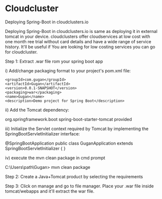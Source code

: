 # Cloudcluster
Deploying Spring-Boot in cloudclusters.io 

Deploying Spring-Boot in cloudclusters.io is same as deploying it in external tomcat in your device. cloudclusters offer cloudservices at low cost with one month ree trial without card details and have a wide range of service history. It'll be useful if You are looking for low costing services you can go for cloudcluster. 

Step 1: Extract .war file rom your spring boot app

i) Add/change packaging format to your project's pom.xml file:

	<groupId>com.gugan</groupId>
	<artifactId>Gugan</artifactId>
	<version>0.0.1-SNAPSHOT</version>
	<packaging>war</packaging>
	<name>Gugan</name>
	<description>Demo project for Spring Boot</description>
  
  
  ii)  Add the Tomcat dependency:


<dependency>
   <groupId>org.springframework.boot</groupId>
   <artifactId>spring-boot-starter-tomcat</artifactId>
   <scope>provided</scope>
</dependency>


iii) Initialize the Servlet context required by Tomcat by implementing the SpringBootServletInitializer interface:


@SpringBootApplication
public class GuganApplication extends SpringBootServletInitializer {
}


iv) execute the mvn clean package in cmd prompt 

C:\Users\path\Gugan> mvn clean package

Step 2:  Create a Java+Tomcat product by selecting the requirements 

Step 3:  Click on manage and go to file manager. Place your .war file inside tomcat/webapps and it'll extract the war file.

